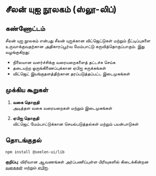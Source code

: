 # **சீலன் யுஐ நூலகம் (ஸ்லூ-லிப்)**

## கண்ணோட்டம்

சீலன் யுஐ நூலகம் என்பது சீலன் யுஐக்கான விட்ஜெட்டுகள் மற்றும் நீட்டிப்புகளை உருவாக்குவதற்கான
அதிகாரப்பூர்வ மேம்பாட்டு கருவித்தொகுப்பாகும். இது வழங்குகிறது:

- நிலையான வளர்ச்சிக்கு வரையறைகளைத் தட்டச்சு செய்க
- தடையற்ற ஒருங்கிணைப்புக்கான ஏபிஐ சுருக்கங்கள்
- விட்ஜெட் இயங்குதளத்திற்கான தரப்படுத்தப்பட்ட இடைமுகங்கள்

## முக்கிய கூறுகள்

1. **வகை தொகுதி**\
   அடித்தள வகை வரையறைகள் மற்றும் இடைமுகங்கள்

2. **ஏபிஐ தொகுதி**\
   விட்ஜெட் மேம்பாட்டுக்கான செயல்படுத்தல்கள் மற்றும் பயன்பாடுகள்

## தொடங்குதல்

```bash
npm install @seelen-ui/lib
```

**குறிப்பு**: விரிவான ஆவணங்கள் அர்ப்பணிப்புள்ள பிரிவுகளில் கிடைக்கின்றன
[வகைகள்](./library-types) மற்றும் [ஏபிஐ](./library-api).
